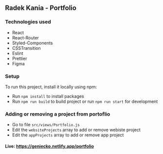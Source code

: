 ## Radek Kania - Portfolio

### Technologies used

- React 
- React-Router 
- Styled-Components
- CSSTransition
- Eslint
- Prettier
- Figma

### Setup

To run this project, install it locally using npm:

- Run ```npm install``` to install packages
- Run ```npm run build``` to build project or run ```npm run start``` for development

### Adding or removing a project from portoflio

- Go to file ```src/views/Portfolio.js```
- Edit the ```websiteProjects``` array to add or remove webiste project
- Edit the ```appProjects``` array to add or remove app project


#### Live: https://geniecko.netlify.app/portfolio
